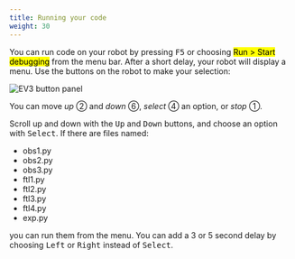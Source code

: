 ```yaml
---
title: Running your code
weight: 30
---
```


You can run code on your robot by pressing <kbd>F5</kbd> or choosing <mark>Run > Start debugging</mark> from the menu bar. After a short delay, your robot will display a menu. Use the buttons on the robot to make your selection:


![EV3 button panel](https://www.ev3dev.org/images/ev3/labeled-buttons.png)

You can move *up* ② and *down* ⑥, *select* ④ an option, or *stop* ①.



Scroll up and down with the <kbd>Up</kbd> and <kbd>Down</kbd> buttons, and choose an option with <kbd>Select</kbd>. If there are files named:
- obs1.py
- obs2.py
- obs3.py
- ftl1.py
- ftl2.py
- ftl3.py
- ftl4.py
- exp.py

you can run them from the menu. You can add a 3 or 5 second delay by choosing <kbd>Left</kbd> or <kbd>Right</kbd> instead of <kbd>Select</kbd>.

